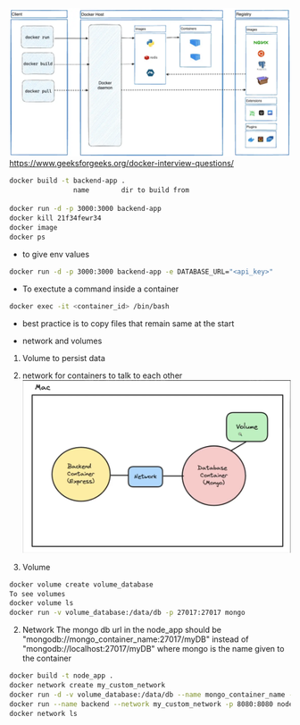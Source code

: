 ![alt text](image-8.png)
https://www.geeksforgeeks.org/docker-interview-questions/


```bash
docker build -t backend-app .
                name        dir to build from

docker run -d -p 3000:3000 backend-app
docker kill 21f34fewr34
docker image
docker ps
```

- to give env values

```bash
docker run -d -p 3000:3000 backend-app -e DATABASE_URL="<api_key>"
```

- To exectute a command inside a container
```bash
docker exec -it <container_id> /bin/bash 
```

- best practice is to copy files that remain same at the start

- network and volumes
1. Volume to persist data
2. network for containers to talk to each other
![alt text](image-9.png)

1. Volume
```bash
docker volume create volume_database
To see volumes
docker volume ls
docker run -v volume_database:/data/db -p 27017:27017 mongo
``` 
2. Network
The mongo db url in the node_app should be "mongodb://mongo_container_name:27017/myDB" instead of
"mongodb://localhost:27017/myDB"
where mongo is the name given to the container
```bash
docker build -t node_app .
docker network create my_custom_network
docker run -d -v volume_database:/data/db --name mongo_container_name --network my_custom_network -p 27017:27017 mongo
docker run --name backend --network my_custom_network -p 8080:8080 node_app
docker network ls
```